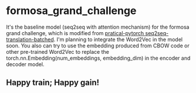 # formosa_grand_challenge
It's the baseline model (seq2seq with attention mechanism) for the formosa grand challenge, which is modified from [pratical-pytorch seq2seq-translation-batched](http://pytorch.org/tutorials/intermediate/seq2seq_translation_tutorial.html#).
I'm planning to integrate the Word2Vec in the model soon. You also can try to use the embedding produced from CBOW code or other pre-trained Word2Vec to replace the torch.nn.Embedding(num_embeddings, embedding_dim) in the encoder and decoder model.

## Happy train; Happy gain!

